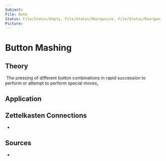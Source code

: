 ```yaml
---
Subject: 
File: Note
Status: File/Status/Empty, File/Status/Reorganize, File/Status/Reorganize, File/Status/Recategorize, File/Status/Summarize, File/Status/Structuralize
Picture: 
---
```


# Button Mashing

## Theory



 The pressing of different button combinations in rapid succession to perform or attempt to perform special moves,






## Application


## Zettelkasten Connections
- 

## Sources
- 






